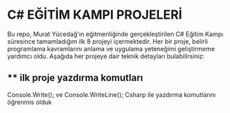 # **C# EĞİTİM KAMPI PROJELERİ**
Bu repo, Murat Yücedağ'ın eğitmenliğinde gerçekleştirilen C# Eğitim Kampı süresince tamamladığım ilk 8 projeyi içermektedir. Her bir proje, belirli programlama kavramlarını anlama ve uygulama yeteneğimi geliştirmeme yardımcı oldu. Aşağıda her projeye dair teknik detayları bulabilirsiniz:
## ** ilk proje yazdırma komutları
Console.Write(); ve Console.WriteLine(); Csharp ile yazdırma komutlarını öğrenmis olduk
